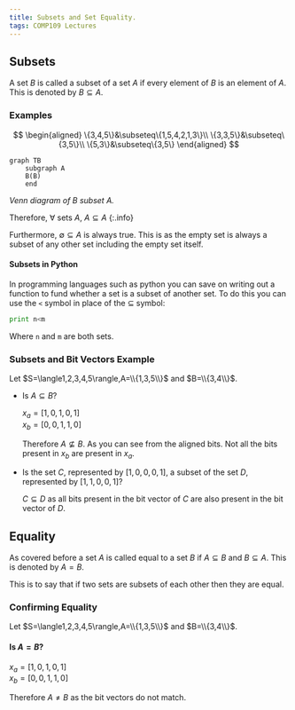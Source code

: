```yaml
---
title: Subsets and Set Equality.
tags: COMP109 Lectures
---
```

## Subsets
A set $B$ is called a subset of a set $A$ if every element of $B$ is an element of $A$. This is denoted by $B\subseteq A$.

### Examples
$$
\begin{aligned}
\{3,4,5\}&\subseteq\{1,5,4,2,1,3\}\\
\{3,3,5\}&\subseteq\{3,5\}\\
\{5,3\}&\subseteq\{3,5\}
\end{aligned}
$$


```mermaid
graph TB
    subgraph A
    B(B)
    end
```
*Venn diagram of $B$ subset $A$.*

Therefore, $\forall$ sets $A$, $A\subseteq A$
{:.info}

Furthermore, $\emptyset\subseteq A$ is always true. This is as the empty set is always a subset of any other set including the empty set itself.

#### Subsets in Python
In programming languages such as python you can save on writing out a function to fund whether a set is a subset of another set. To do this you can use the `<` symbol in place of the $\subseteq$ symbol:

```python
print n<m
```

Where `n` and `m` are both sets.

### Subsets and Bit Vectors Example
Let $S=\langle1,2,3,4,5\rangle,A=\\{1,3,5\\}$ and $B=\\{3,4\\}$.

* Is $A\subseteq B$?

	$x_a=[1,0,1,0,1]$  
	$x_b=[0,0,1,1,0]$
	
	Therefore $A\nsubseteq B$. As you can see from the aligned bits. Not all the bits present in $x_b$ are present in $x_a$.

* Is the set $C$, represented by $[1,0,0,0,1]$, a subset  of the set $D$, represented by $[1,1,0,0,1]$?
	
	$C\subseteq D$ as all bits present in the bit vector of $C$ are also present in the bit vector of $D$.
	
## Equality
As covered before a set $A$ is called equal to a set $B$ if $A\subseteq B$ and $B\subseteq A$. This is denoted by $A=B$.

This is to say that if two sets are subsets of each other then they are equal.

### Confirming Equality
Let $S=\langle1,2,3,4,5\rangle,A=\\{1,3,5\\}$ and $B=\\{3,4\\}$.

#### Is $A=B$?
$x_a=[1,0,1,0,1]$  
$x_b=[0,0,1,1,0]$

Therefore $A\neq B$ as the bit vectors do not match.
